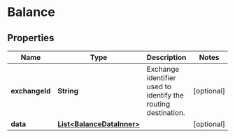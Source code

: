 

# Balance

## Properties

Name | Type | Description | Notes
------------ | ------------- | ------------- | -------------
**exchangeId** | **String** | Exchange identifier used to identify the routing destination. |  [optional]
**data** | [**List&lt;BalanceDataInner&gt;**](BalanceDataInner.md) |  |  [optional]




